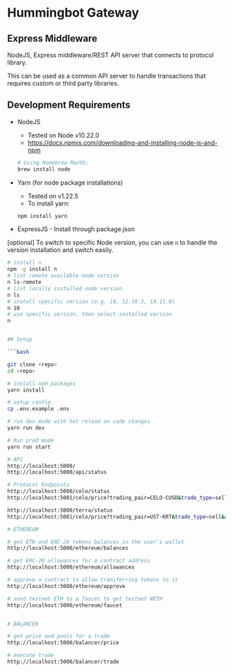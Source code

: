# Hummingbot Gateway

## Express Middleware

NodeJS, Express middleware/REST API server that connects to protocol library. 

This can be used as a common API server to handle transactions that requires custom or third party libraries. 

## Development Requirements

- NodeJS 
  - Tested on Node v10.22.0
  - https://docs.npmjs.com/downloading-and-installing-node-js-and-npm

  ```bash
  # Using Homebrew MacOS:
  brew install node

  ```

- Yarn (for node package installations)
  - Tested on v1.22.5
  - To install yarn:
  ```bash
  npm install yarn

  ```

- ExpressJS - Install through package.json

[optional]
To switch to specific Node version, you can use `n` to handle the version installation and switch easily.

```bash
# install n
npm -g install n
# list remote available node version
n ls-remote
# list locally installed node version
n ls
# install specific version (e.g. 10, 12.18.3, 14.11.0)
n 10
# use specific version, then select installed version
n


## Setup

```bash

git clone <repo>
cd <repo>

# install npm packages
yarn install

# setup config
cp .env.example .env

# run dev mode with hot reload on code changes
yarn run dev

# Run prod mode
yarn run start

# API
http://localhost:5000/
http://localhost:5000/api/status

# Protocol Endpoints
http://localhost:5000/celo/status
http://localhost:5001/celo/price?trading_pair=CELO-CUSD&trade_type=sell&amount=1.123

http://localhost:5000/terra/status
http://localhost:5001/celo/price?trading_pair=UST-KRT&trade_type=sell&amount=1.123

# ETHEREUM

# get ETH and ERC-20 tokens balances in the user's wallet
http://localhost:5000/ethereum/balances

# get ERC-20 allowances for a contract address
http://localhost:5000/ethereum/allowances

# approve a contract to allow transferring tokens to it
http://localhost:5000/ethereum/approve

# send testnet ETH to a faucet to get testnet WETH
http://localhost:5000/ethereum/faucet


# BALANCER

# get price and pools for a trade
http://localhost:5000/balancer/price

# execute trade
http://localhost:5000/balancer/trade


```

